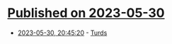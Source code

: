 # [Published on 2023-05-30](index.md)

* [2023-05-30, 20:45:20](https://lobste.rs/s/z5wujk/turds) - [Turds](https://novalis.org/blog/2023-05-30-turds.html)
